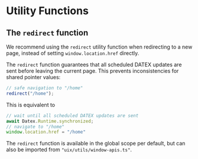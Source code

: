 # Utility Functions

## The `redirect` function

We recommend using the `redirect` utility function when redirecting to a new page, instead of setting `window.location.href` directly.

The `redirect` function guarantees that all scheduled DATEX updates are sent before leaving the current page. This prevents inconsistencies for shared pointer values:

```ts
// safe navigation to "/home"
redirect("/home"); 
```

This is equivalent to
```ts
// wait until all scheduled DATEX updates are sent
await Datex.Runtime.synchronized; 
// navigate to "/home"
window.location.href = "/home"
```

The `redirect` function is available in the global scope per default, but can also be imported from `"uix/utils/window-apis.ts"`.